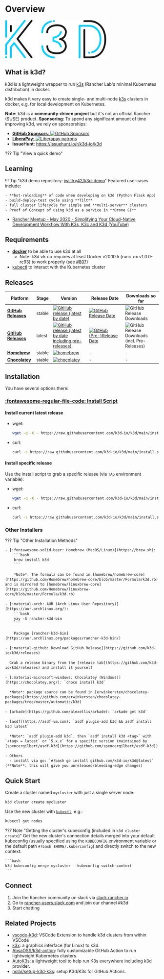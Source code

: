 # Overview

![k3d](static/img/k3d_logo_black_blue.svg)

## What is k3d?

k3d is a lightweight wrapper to run [k3s](https://github.com/rancher/k3s) (Rancher Lab's minimal Kubernetes distribution) in docker.

k3d makes it very easy to create single- and multi-node [k3s](https://github.com/rancher/k3s) clusters in docker, e.g. for local development on Kubernetes.

**Note:** k3d is a **community-driven project** but it's not an official Rancher (SUSE) product.
**Sponsoring**: To spend any significant amount of time improving k3d, we rely on sponsorships:

  - [**GitHub Sponsors**: ![GitHub Sponsors](https://img.shields.io/github/sponsors/k3d-io?label=GitHub%20Sponsors&style=flat-square)](https://github.com/sponsors/k3d-io)
  - [**LiberaPay**: ![Liberapay patrons](https://img.shields.io/liberapay/patrons/k3d-io?label=Liberapay%20Patrons&style=flat-square)](https://liberapay.com/k3d-io)
  - **IssueHunt**: <https://issuehunt.io/r/k3d-io/k3d>

??? Tip "View a quick demo"
    <asciinema-player src="/static/asciicast/20210917_k3d_v5.0.0_01.cast" cols=200 rows=32></asciinema-player>

## Learning

!!! Tip "k3d demo repository: [iwilltry42/k3d-demo](https://github.com/iwilltry42/k3d-demo)"
    Featured use-cases include:

    - **hot-reloading** of code when developing on k3d (Python Flask App)
    - build-deploy-test cycle using **Tilt**
    - full cluster lifecycle for simple and **multi-server** clusters
    - Proof of Concept of using k3d as a service in **Drone CI**

- [Rancher Meetup - May 2020 - Simplifying Your Cloud-Native Development Workflow With K3s, K3c and K3d (YouTube)](https://www.youtube.com/watch?v=hMr3prm9gDM)

## Requirements

- [**docker**](https://docs.docker.com/install/) to be able to use k3d at all
  - Note: k3d v5.x.x requires at least Docker v20.10.5 (runc >= v1.0.0-rc93) to work properly (see [#807](https://github.com/k3d-io/k3d/issues/807))
- [kubectl](https://kubernetes.io/docs/tasks/tools/#kubectl) to interact with the Kubernetes cluster

## Releases

| Platform | Stage | Version | Release Date | Downloads so far |
|-----------------|--------|--------------------------------------------------------------------------------------------------------------------------------------------------------------------------------------------|-------------------------------------------------------------------------------------------------------------------|---|
| [**GitHub Releases**](https://github.com/k3d-io/k3d/releases) | stable | [![GitHub release (latest by date)](https://img.shields.io/github/v/release/k3d-io/k3d?label=%20&style=for-the-badge&logo=github)](https://github.com/k3d-io/k3d/releases/latest) | [![GitHub Release Date](https://img.shields.io/github/release-date/k3d-io/k3d?label=%20&style=for-the-badge)](https://github.com/k3d-io/k3d/releases/latest) | ![GitHub Release Downloads](https://img.shields.io/github/downloads/k3d-io/k3d/latest/total?label=%20&style=for-the-badge) |
| [**GitHub Releases**](https://github.com/k3d-io/k3d/releases) | latest | [![GitHub release (latest by date including pre-releases)](https://img.shields.io/github/v/release/k3d-io/k3d?include_prereleases&label=%20&style=for-the-badge&logo=github)](https://github.com/k3d-io/k3d/releases) | [![GitHub (Pre-)Release Date](https://img.shields.io/github/release-date-pre/k3d-io/k3d?label=%20&style=for-the-badge)](https://github.com/k3d-io/k3d/releases) | ![GitHub Release Downloads (incl. Pre-Releases)](https://img.shields.io/github/downloads-pre/k3d-io/k3d/latest/total?label=%20&style=for-the-badge) |
| [**Homebrew**](https://formulae.brew.sh/formula/k3d) | stable | [![homebrew](https://img.shields.io/homebrew/v/k3d?label=%20&style=for-the-badge)](https://formulae.brew.sh/formula/k3d) | - | - |
| [**Chocolatey**](https://chocolatey.org/packages/k3d/)| stable | [![chocolatey](https://img.shields.io/chocolatey/v/k3d?label=%20&style=for-the-badge)](https://chocolatey.org/packages/k3d/) | - | - |

## Installation

You have several options there:

### [:fontawesome-regular-file-code: Install Script](https://raw.githubusercontent.com/k3d-io/k3d/main/install.sh)

#### Install current latest release

- wget:

    ```bash
    wget -q -O - https://raw.githubusercontent.com/k3d-io/k3d/main/install.sh | bash
    ```

- curl:

    ```bash
    curl -s https://raw.githubusercontent.com/k3d-io/k3d/main/install.sh | bash
    ```

#### Install specific release

Use the install script to grab a specific release (via `TAG` environment variable):

- wget:

    ```bash
    wget -q -O - https://raw.githubusercontent.com/k3d-io/k3d/main/install.sh | TAG=v5.0.0 bash
    ```

- curl:

    ```bash
    curl -s https://raw.githubusercontent.com/k3d-io/k3d/main/install.sh | TAG=v5.0.0 bash
    ```

### Other Installers

??? Tip "Other Installation Methods"

    - [:fontawesome-solid-beer: Homebrew (MacOS/Linux)](https://brew.sh):
        ```bash
        brew install k3d
        ```

        *Note*: The formula can be found in [homebrew/homebrew-core](https://github.com/Homebrew/homebrew-core/blob/master/Formula/k3d.rb) and is mirrored to [homebrew/linuxbrew-core](https://github.com/Homebrew/linuxbrew-core/blob/master/Formula/k3d.rb)

    - [:material-arch: AUR (Arch Linux User Repository)](https://aur.archlinux.org/):
        ```bash
        yay -S rancher-k3d-bin
        ```

        Package [rancher-k3d-bin](https://aur.archlinux.org/packages/rancher-k3d-bin/)

    - [:material-github: Download GitHub Release](https://github.com/k3d-io/k3d/releases)

      Grab a release binary from the [release tab](https://github.com/k3d-io/k3d/releases) and install it yourself

    - [:material-microsoft-windows: Chocolatey (Windows)](https://chocolatey.org/): `choco install k3d`

      *Note*: package source can be found in [erwinkersten/chocolatey-packages](https://github.com/erwinkersten/chocolatey-packages/tree/master/automatic/k3d)

    - [arkade](https://github.com/alexellis/arkade): `arkade get k3d`

    - [asdf](https://asdf-vm.com): `asdf plugin-add k3d && asdf install k3d latest`

      *Note*: `asdf plugin-add k3d`, then `asdf install k3d <tag>` with `<tag> = latest` or `5.x.x` for a specific version (maintained by [spencergilbert/asdf-k3d](https://github.com/spencergilbert/asdf-k3d))

    - Others
      - install via go: `#!bash go install github.com/k3d-io/k3d@latest` (**Note**: this will give you unreleased/bleeding-edge changes)

## Quick Start

Create a cluster named `mycluster` with just a single server node:

```bash
k3d cluster create mycluster
```

Use the new cluster with [`kubectl`](https://kubernetes.io/docs/tasks/tools/install-kubectl/), e.g.:

```bash
kubectl get nodes
```

??? Note "Getting the cluster's kubeconfig (included in `k3d cluster create`)"
    Get the new cluster's connection details merged into your default kubeconfig (usually specified using the `KUBECONFIG` environment variable or the default path `#!bash $HOME/.kube/config`) and directly switch to the new context:

    ```bash
    k3d kubeconfig merge mycluster --kubeconfig-switch-context
    ```

## Connect

1. Join the Rancher community on slack via [slack.rancher.io](https://slack.rancher.io/)
2. Go to [rancher-users.slack.com](https://rancher-users.slack.com) and join our channel #k3d
3. Start chatting

## Related Projects

- [vscode-k3d](https://github.com/inercia/vscode-k3d/): VSCode Extension to handle k3d clusters from within VSCode
- [k3x](https://github.com/inercia/k3x): a graphics interface (for Linux) to k3d.
- [AbsaOSS/k3d-action](https://github.com/AbsaOSS/k3d-action): fully customizable GitHub Action to run lightweight Kubernetes clusters.
- [AutoK3s](https://github.com/cnrancher/autok3s): a lightweight tool to help run K3s everywhere including k3d provider.
- [nolar/setup-k3d-k3s](https://github.com/nolar/setup-k3d-k3s): setup K3d/K3s for GitHub Actions.
